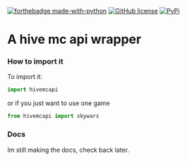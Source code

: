 [![forthebadge made-with-python](http://ForTheBadge.com/images/badges/made-with-python.svg)](https://www.python.org/) [![GitHub license](https://img.shields.io/github/license/Naereen/StrapDown.js.svg)](https://github.com/Naereen/StrapDown.js/blob/master/LICENSE) [![PyPi](https://badgen.net/badge/icon/pypi?icon=pypi&label)](https://pypi.org/project/hivemcapi/)

# A hive mc api wrapper

### How to import it
To import it:
```python
import hivemcapi
```
or if you just want to use one game
```python
from hivemcapi import skywars
```

### Docs
Im still making the docs, check back later.

